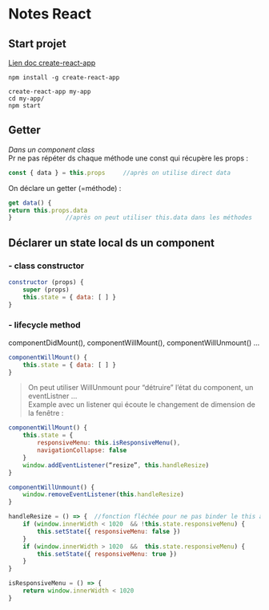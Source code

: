 # Notes React

## Start projet
 
[Lien doc create-react-app](https://github.com/facebookincubator/create-react-app)

``` 
npm install -g create-react-app
```

```
create-react-app my-app
cd my-app/
npm start
```

## Getter

_Dans un component class_  
Pr ne pas répéter ds chaque méthode une const qui récupère les props :
```javascript
const { data } = this.props 	//après on utilise direct data
```
On déclare un getter (=méthode) :
```javascript
get data() { 
return this.props.data 
}				//après on peut utiliser this.data dans les méthodes
```
 
## Déclarer un state local ds un component

### - class constructor
```javascript
constructor (props) {
	super (props)
	this.state = { data: [ ] }
}
```

### - lifecycle method  

componentDidMount(), componentWillMount(), componentWillUnmount() ...

```javascript
componentWillMount() {
	this.state = { data: [ ] }
}
```

>On peut utiliser WillUnmount pour “détruire” l’état du component, un eventListner …  
Example avec un listener qui écoute le changement de dimension de la fenêtre :

```javascript
componentWillMount() {
    this.state = {
        responsiveMenu: this.isResponsiveMenu(),
        navigationCollapse: false
    }
    window.addEventListener(“resize”, this.handleResize)
}

componentWillUnmount() {
    window.removeEventListener(this.handleResize)
}

handleResize = () => { 	//fonction fléchée pour ne pas binder le this au state
    if (window.innerWidth < 1020  && !this.state.responsiveMenu) {
	    this.setState({ responsiveMenu: false })
    }
    if (window.innerWidth > 1020  &&  this.state.responsiveMenu) {
	    this.setState({ responsiveMenu: true })
    }
}

isResponsiveMenu = () => {
    return window.innerWidth < 1020
}
```

 
